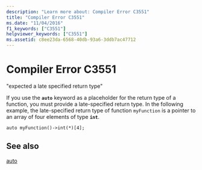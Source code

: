 ```yaml
---
description: "Learn more about: Compiler Error C3551"
title: "Compiler Error C3551"
ms.date: "11/04/2016"
f1_keywords: ["C3551"]
helpviewer_keywords: ["C3551"]
ms.assetid: c8ee23da-6568-40db-93a6-3ddb7ac47712
---
```

# Compiler Error C3551

"expected a late specified return type"

If you use the **`auto`** keyword as a placeholder for the return type of a function, you must provide a late-specified return type. In the following example, the late-specified return type of function `myFunction` is a pointer to an array of four elements of type **`int`**.

```
auto myFunction()->int(*)[4];
```

## See also

[auto](../../cpp/auto-cpp.md)
